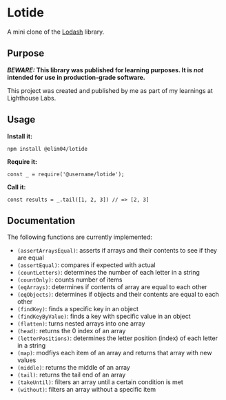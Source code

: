 # Lotide

A mini clone of the [Lodash](https://lodash.com) library.

## Purpose

**_BEWARE:_ This library was published for learning purposes. It is _not_ intended for use in production-grade software.**

This project was created and published by me as part of my learnings at Lighthouse Labs. 

## Usage

**Install it:**

`npm install @elim04/lotide`

**Require it:**

`const _ = require('@username/lotide');`

**Call it:**

`const results = _.tail([1, 2, 3]) // => [2, 3]`

## Documentation

The following functions are currently implemented:

* `(assertArraysEqual)`: asserts if arrays and their contents to see if they are equal
* `(assertEqual)`: compares if expected with actual 
* `(countLetters)`: determines the number of each letter in a string
* `(countOnly)`: counts number of items
* `(eqArrays)`: determines if contents of array are equal to each other
* `(eqObjects)`: determines if objects and their contents are equal to each other
* `(findKey)`: finds a specific key in an object
* `(findKeyByValue)`: finds a key with specific value in an object
* `(flatten)`: turns nested arrays into one array
* `(head)`: returns the 0 index of an array
* `(letterPositions)`: determines the letter position (index) of each letter in a string
* `(map)`: modfiys each item of an array and returns that array with new values
* `(middle)`: returns the middle of an array
* `(tail)`: returns the tail end of an array
* `(takeUntil)`: filters an array until a certain condition is met
* `(without)`: filters an array without a specific item

